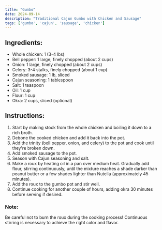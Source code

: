 ```yaml
---
title: "Gumbo"
date: 2024-09-14
description: "Traditional Cajun Gumbo with Chicken and Sausage"
tags: ['gumbo', 'cajun', 'sausage', 'chicken']
---
```


## Ingredients:

- Whole chicken: 1 (3-4 lbs)
- Bell pepper: 1 large, finely chopped (about 2 cups)
- Onion: 1 large, finely chopped (about 2 cups)
- Celery: 3-4 stalks, finely chopped (about 1 cup)
- Smoked sausage: 1 lb, sliced
- Cajun seasoning: 1 tablespoon
- Salt: 1 teaspoon
- Oil: 1 cup
- Flour: 1 cup
- Okra: 2 cups, sliced (optional)

## Instructions:

1. Start by making stock from the whole chicken and boiling it down to a rich broth.
2. Debone the cooked chicken and add it back into the pot.
3. Add the trinity (bell pepper, onion, and celery) to the pot and cook until they're broken down.
4. Add smoked sausage to the pot.
5. Season with Cajun seasoning and salt.
6. Make a roux by heating oil in a pan over medium heat. Gradually add flour, stirring continuously, until the mixture reaches a shade darker than peanut butter or a few shades lighter than Nutella (approximately 45 minutes).
7. Add the roux to the gumbo pot and stir well.
8. Continue cooking for another couple of hours, adding okra 30 minutes before serving if desired.

### Note:
Be careful not to burn the roux during the cooking process! Continuous stirring is necessary to achieve the right color and flavor.
